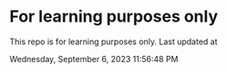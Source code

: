 # For learning purposes only
This repo is for learning purposes only.
Last updated at

Wednesday, September 6, 2023 11:56:48 PM

